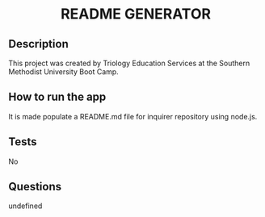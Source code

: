 
<h1 align="center">README GENERATOR </h1>
  

## Description
 This project was created by Triology Education Services at the Southern Methodist University Boot Camp.


## How to run the app
 It is made populate a README.md file for inquirer repository using node.js.

## Tests
 No

## Questions
 undefined<br />
<br />
    
